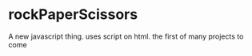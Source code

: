# rockPaperScissors
A new javascript thing. uses script on html.
the first of many projects to come
